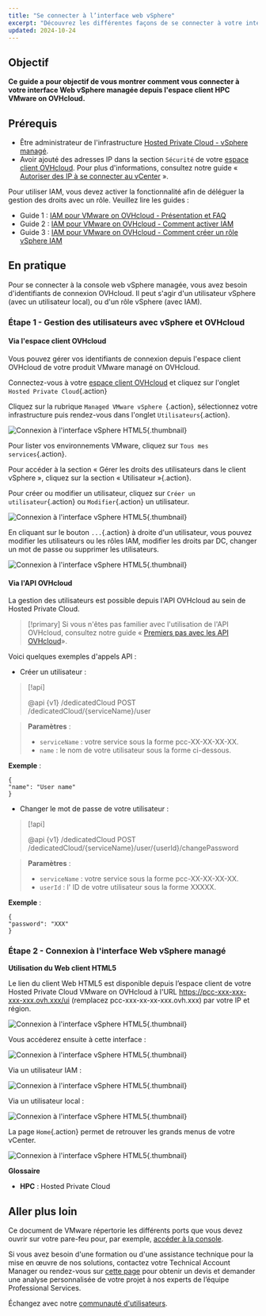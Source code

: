 ```yaml
---
title: "Se connecter à l’interface web vSphere"
excerpt: "Découvrez les différentes façons de se connecter à votre interface web vSphere managée depuis l'interface Hosted Private Cloud VMware on OVHcloud"
updated: 2024-10-24
---
```


## Objectif

**Ce guide a pour objectif de vous montrer comment vous connecter à votre interface Web vSphere managée depuis l'espace client HPC VMware on OVHcloud.**

## Prérequis

- Être administrateur de l'infrastructure [Hosted Private Cloud - vSphere managé](/links/hosted-private-cloud/vmware).
- Avoir ajouté des adresses IP dans la section `Sécurité` de votre [espace client OVHcloud](/links/manager). Pour plus d'informations, consultez notre guide « [Autoriser des IP à se connecter au vCenter](/pages/hosted_private_cloud/hosted_private_cloud_powered_by_vmware/autoriser_des_ip_a_se_connecter_au_vcenter) ».

Pour utiliser IAM, vous devez activer la fonctionnalité afin de déléguer la gestion des droits avec un rôle. Veuillez lire les guides :

- Guide 1 : [IAM pour VMware on OVHcloud - Présentation et FAQ](/pages/hosted_private_cloud/hosted_private_cloud_powered_by_vmware/vmware_iam_getting_started)
- Guide 2 : [IAM pour VMware on OVHcloud - Comment activer IAM](/pages/hosted_private_cloud/hosted_private_cloud_powered_by_vmware/vmware_iam_activation)
- Guide 3 : [IAM pour VMware on OVHcloud - Comment créer un rôle vSphere IAM](/pages/hosted_private_cloud/hosted_private_cloud_powered_by_vmware/vmware_iam_role)

## En pratique

Pour se connecter à la console web vSphere managée, vous avez besoin d'identifiants de connexion OVHcloud. Il peut s'agir d'un utilisateur vSphere (avec un utilisateur local), ou d'un rôle vSphere (avec IAM).

### Étape 1 - Gestion des utilisateurs avec vSphere et OVHcloud

#### Via l'espace client OVHcloud

Vous pouvez gérer vos identifiants de connexion depuis l'espace client OVHcloud de votre produit VMware managé on OVHcloud.

Connectez-vous à votre [espace client OVHcloud](/links/manager) et cliquez sur l'onglet `Hosted Private Cloud`{.action}

Cliquez sur la rubrique `Managed VMware vSphere `{.action}, sélectionnez votre infrastructure puis rendez-vous dans l'onglet `Utilisateurs`{.action}.

![Connexion à l'interface vSphere HTML5](images/managed_vsphere_all.png){.thumbnail}

Pour lister vos environnements VMware, cliquez sur `Tous mes services`{.action}.

Pour accéder à la section « Gérer les droits des utilisateurs dans le client vSphere », cliquez sur la section « Utilisateur »{.action}.

Pour créer ou modifier un utilisateur, cliquez sur `Créer un utilisateur`{.action} ou `Modifier`{.action} un utilisateur.

![Connexion à l'interface vSphere HTML5](/pages/assets/screens/control_panel/product-selection/hosted-private-cloud/vmware/vmware_users.png){.thumbnail}

En cliquant sur le bouton `...`{.action} à droite d'un utilisateur, vous pouvez modifier les utilisateurs ou les rôles IAM, modifier les droits par DC, changer un mot de passe ou supprimer les utilisateurs.

![Connexion à l'interface vSphere HTML5](/pages/assets/screens/control_panel/product-selection/hosted-private-cloud/vmware/vmware_user_modification.png){.thumbnail}

#### Via l'API OVHcloud

La gestion des utilisateurs est possible depuis l'API OVHcloud au sein de Hosted Private Cloud.

> [!primary]
> Si vous n'êtes pas familier avec l'utilisation de l'API OVHcloud, consultez notre guide « [Premiers pas avec les API OVHcloud](/pages/manage_and_operate/api/first-steps)».

Voici quelques exemples d'appels API :

- Créer un utilisateur :

> [!api]
>
> @api {v1} /dedicatedCloud POST /dedicatedCloud/{serviceName}/user
>

> **Paramètres** :
> 
> - `serviceName` : votre service sous la forme pcc-XX-XX-XX-XX.
> - `name` : le nom de votre utilisateur sous la forme ci-dessous.
> 

**Exemple** :

```shell
{
"name": "User name"
}
```

- Changer le mot de passe de votre utilisateur :

> [!api]
>
> @api {v1} /dedicatedCloud POST /dedicatedCloud/{serviceName}/user/{userId}/changePassword
>

> **Paramètres** :
>
> - `serviceName` : votre service sous la forme pcc-XX-XX-XX-XX.
> - `userId` : l' ID de votre utilisateur sous la forme XXXXX.
>

**Exemple** :

```shell
{
"password": "XXX"
}
```

### Étape 2 - Connexion à l'interface Web vSphere managé

**Utilisation du Web client HTML5**

Le lien du client Web HTML5 est disponible depuis l’espace client de votre Hosted Private Cloud VMware on OVHcloud à l'URL <https://pcc-xxx-xxx-xxx-xxx.ovh.xxx/ui> (remplacez pcc-xxx-xx-xx-xxx.ovh.xxx) par votre IP et région.

![Connexion à l'interface vSphere HTML5](images/vsphere_web_client_all.png){.thumbnail}

Vous accéderez ensuite à cette interface :

![Connexion à l'interface vSphere HTML5](images/vsphere_web_client_iam_vs_local.png){.thumbnail}

Via un utilisateur IAM :

![Connexion à l'interface vSphere HTML5](images/vsphere_web_client_iam.png){.thumbnail}

Via un utilisateur local :

![Connexion à l'interface vSphere HTML5](images/vsphere_web_client_local.png){.thumbnail}

La page `Home`{.action} permet de retrouver les grands menus de votre vCenter.

![Connexion à l'interface vSphere HTML5](images/vsphere_web_client_pcc_home.png){.thumbnail}

**Glossaire**

- **HPC** : Hosted Private Cloud

## Aller plus loin

Ce document de VMware répertorie les différents ports que vous devez ouvrir sur votre pare-feu pour, par exemple, [accéder à la console](https://kb.vmware.com/kb/1012382).

Si vous avez besoin d'une formation ou d'une assistance technique pour la mise en œuvre de nos solutions, contactez votre Technical Account Manager ou rendez-vous sur [cette page](/links/professional-services) pour obtenir un devis et demander une analyse personnalisée de votre projet à nos experts de l’équipe Professional Services.

Échangez avec notre [communauté d'utilisateurs](/links/community).
